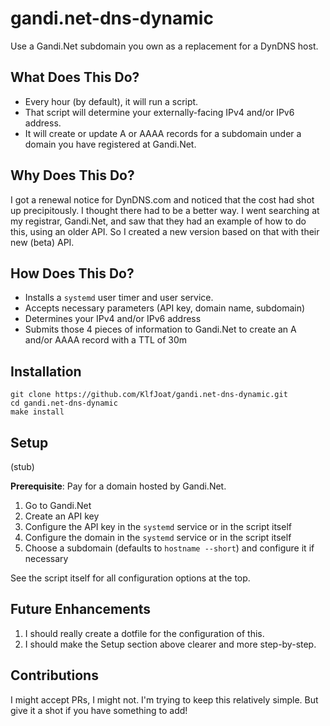 # gandi.net-dns-dynamic
Use a Gandi.Net subdomain you own as a replacement for a DynDNS host.

## What Does This Do?
* Every hour (by default), it will run a script.
* That script will determine your externally-facing IPv4 and/or IPv6 address.
* It will create or update A or AAAA records for a subdomain under a domain you have registered at Gandi.Net.

## Why Does This Do?
I got a renewal notice for DynDNS.com and noticed that the cost had shot up precipitously. I thought there had to be a better way. I went searching at my registrar, Gandi.Net, and saw that they had an example of how to do this, using an older API. So I created a new version based on that with their new (beta) API.

## How Does This Do?
* Installs a `systemd` user timer and user service.
* Accepts necessary parameters (API key, domain name, subdomain)
* Determines your IPv4 and/or IPv6 address
* Submits those 4 pieces of information to Gandi.Net to create an A and/or AAAA record with a TTL of 30m

## Installation
```
git clone https://github.com/KlfJoat/gandi.net-dns-dynamic.git
cd gandi.net-dns-dynamic
make install
```

## Setup
(stub)

**Prerequisite**: Pay for a domain hosted by Gandi.Net.
1. Go to Gandi.Net
2. Create an API key
3. Configure the API key in the `systemd` service or in the script itself
4. Configure the domain in the `systemd` service or in the script itself
5. Choose a subdomain (defaults to `hostname --short`) and configure it if necessary

See the script itself for all configuration options at the top. 

## Future Enhancements
1. I should really create a dotfile for the configuration of this.
2. I should make the Setup section above clearer and more step-by-step.

## Contributions
I might accept PRs, I might not. I'm trying to keep this relatively simple. But give it a shot if you have something to add!

